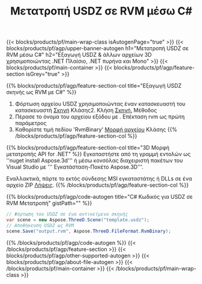 ﻿---
title: Μετατροπή USDZ σε RVM μέσω C# 
description: Μετατροπή USDZ & άλλων αρχείων 3D χρησιμοποιώντας .NET API
url: /el/net/conversion/usdz-to-rvm/
family: 3d
platformtag: net
feature: conversion
informat: USDZ
outformat: RVM
otherformats: DRC ASE 3MF AMF GLTF OBJ DXF RVM 
---
{{< blocks/products/pf/main-wrap-class isAutogenPage="true" >}}
{{< blocks/products/pf/agp/upper-banner-autogen h1="Μετατροπή USDZ σε RVM μέσω C#" h2="Εξαγωγή USDZ & άλλων αρχείων 3D χρησιμοποιώντας .NET Πλαίσιο, .NET πυρήνα και Mono" >}}
{{< blocks/products/pf/main-container >}}
{{< blocks/products/pf/agp/feature-section isGrey="true" >}}

{{% blocks/products/pf/agp/feature-section-col title="Εξαγωγή USDZ σκηνής ως RVM με C#" %}}
1. Φόρτωση αρχείου USDZ χρησιμοποιώντας έναν κατασκευαστή του κατασκευαστή [Σκηνή](https://apireference.aspose.com/3d/net/aspose.threed/scene) Κλάσης2. Κλήση [Σκηνή.](https://apireference.aspose.com/3d/net/aspose.threed/scene/methods/save/index) Μέθοδος
3. Πέρασε το όνομα του αρχείου εξόδου με . Επέκταση rvm ως πρώτη παράμετρος
4. Καθορίστε τιμή πεδίου 'RvmBinary' [Μορφή αρχείου](https://apireference.aspose.com/3d/net/aspose.threed/fileformat/fields/index) Κλάσης
{{% /blocks/products/pf/agp/feature-section-col %}}

{{% blocks/products/pf/agp/feature-section-col title="3D Μορφή μετατροπής API for .NET" %}}
Εγκαταστήστε από τη γραμμή εντολών ως ''nuget install Aspose.3d''' ή μέσω κονσόλας διαχειριστή πακέτων του Visual Studio με ''' Εγκατάσταση-Πακέτο Aspose.3D'''.

Εναλλακτικά, πάρτε το εκτός σύνδεσης MSI εγκαταστάτης ή DLLs σε ένα αρχείο ZIP [Λήψεις](https://downloads.aspose.com/3d/net).
{{% /blocks/products/pf/agp/feature-section-col %}}

{{% blocks/products/pf/agp/code-autogen title="C# Κωδικός για USDZ σε RVM Μετατροπή" gistPath="" %}}
```cs
// Φόρτωση του USDZ σε ένα αντικείμενο σκηνής 
var scene = new Aspose.ThreeD.Scene("template.usdz");
// Αποθήκευση USDZ ως RVM 
scene.Save("output.rvm", Aspose.ThreeD.FileFormat.RvmBinary);

```
{{% /blocks/products/pf/agp/code-autogen %}}
{{< /blocks/products/pf/agp/feature-section >}}
{{< blocks/products/pf/agp/other-supported-autogen >}}
{{< blocks/products/pf/agp/about-file-autogen >}}
{{< /blocks/products/pf/main-container >}}
{{< /blocks/products/pf/main-wrap-class >}}